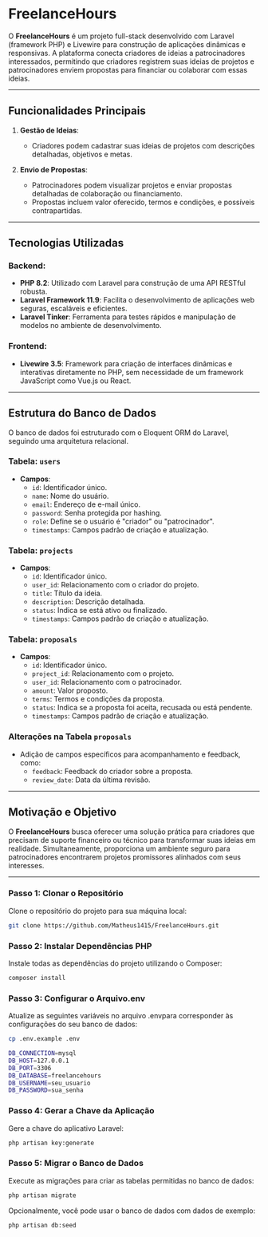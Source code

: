 
# **FreelanceHours**

O **FreelanceHours** é um projeto full-stack desenvolvido com Laravel (framework PHP) e Livewire para construção de aplicações dinâmicas e responsivas. A plataforma conecta criadores de ideias a patrocinadores interessados, permitindo que criadores registrem suas ideias de projetos e patrocinadores enviem propostas para financiar ou colaborar com essas ideias.

---

## **Funcionalidades Principais**
1. **Gestão de Ideias**:
   - Criadores podem cadastrar suas ideias de projetos com descrições detalhadas, objetivos e metas.

2. **Envio de Propostas**:
   - Patrocinadores podem visualizar projetos e enviar propostas detalhadas de colaboração ou financiamento.
   - Propostas incluem valor oferecido, termos e condições, e possíveis contrapartidas.
---

## **Tecnologias Utilizadas**
### Backend:
- **PHP 8.2**: Utilizado com Laravel para construção de uma API RESTful robusta.
- **Laravel Framework 11.9**: Facilita o desenvolvimento de aplicações web seguras, escaláveis e eficientes.
- **Laravel Tinker**: Ferramenta para testes rápidos e manipulação de modelos no ambiente de desenvolvimento.

### Frontend:
- **Livewire 3.5**: Framework para criação de interfaces dinâmicas e interativas diretamente no PHP, sem necessidade de um framework JavaScript como Vue.js ou React.

---

## **Estrutura do Banco de Dados**
O banco de dados foi estruturado com o Eloquent ORM do Laravel, seguindo uma arquitetura relacional.

### **Tabela: `users`**
- **Campos**:
  - `id`: Identificador único.
  - `name`: Nome do usuário.
  - `email`: Endereço de e-mail único.
  - `password`: Senha protegida por hashing.
  - `role`: Define se o usuário é "criador" ou "patrocinador".
  - `timestamps`: Campos padrão de criação e atualização.

### **Tabela: `projects`**
- **Campos**:
  - `id`: Identificador único.
  - `user_id`: Relacionamento com o criador do projeto.
  - `title`: Título da ideia.
  - `description`: Descrição detalhada.
  - `status`: Indica se está ativo ou finalizado.
  - `timestamps`: Campos padrão de criação e atualização.

### **Tabela: `proposals`**
- **Campos**:
  - `id`: Identificador único.
  - `project_id`: Relacionamento com o projeto.
  - `user_id`: Relacionamento com o patrocinador.
  - `amount`: Valor proposto.
  - `terms`: Termos e condições da proposta.
  - `status`: Indica se a proposta foi aceita, recusada ou está pendente.
  - `timestamps`: Campos padrão de criação e atualização.

### **Alterações na Tabela `proposals`**
- Adição de campos específicos para acompanhamento e feedback, como:
  - `feedback`: Feedback do criador sobre a proposta.
  - `review_date`: Data da última revisão.

---

## **Motivação e Objetivo**
O **FreelanceHours** busca oferecer uma solução prática para criadores que precisam de suporte financeiro ou técnico para transformar suas ideias em realidade. Simultaneamente, proporciona um ambiente seguro para patrocinadores encontrarem projetos promissores alinhados com seus interesses.

---


### **Passo 1: Clonar o Repositório**
Clone o repositório do projeto para sua máquina local:

```bash
git clone https://github.com/Matheus1415/FreelanceHours.git
```

### **Passo 2: Instalar Dependências PHP**
Instale todas as dependências do projeto utilizando o Composer:

```bash
composer install
```

### **Passo 3: Configurar o Arquivo.env**
Atualize as seguintes variáveis ​​no arquivo .envpara corresponder às configurações do seu banco de dados:

```bash
cp .env.example .env
```
```bash
DB_CONNECTION=mysql
DB_HOST=127.0.0.1
DB_PORT=3306
DB_DATABASE=freelancehours
DB_USERNAME=seu_usuario
DB_PASSWORD=sua_senha
```

### **Passo 4: Gerar a Chave da Aplicação**
Gere a chave do aplicativo Laravel:

```bash
php artisan key:generate
```

### **Passo 5: Migrar o Banco de Dados**
Execute as migrações para criar as tabelas permitidas no banco de dados:

```bash
php artisan migrate
```
Opcionalmente, você pode usar o banco de dados com dados de exemplo:

```bash
php artisan db:seed
```


